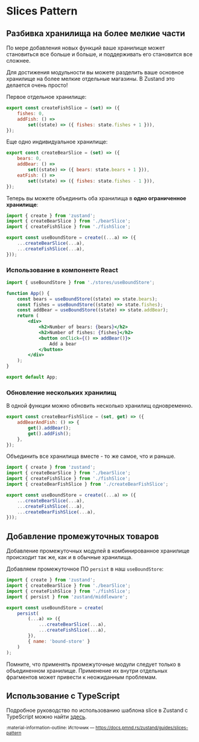 # Slices Pattern

## Разбивка хранилища на более мелкие части

По мере добавления новых функций ваше хранилище может становиться все больше и больше, и поддерживать его становится все сложнее.

Для достижения модульности вы можете разделить ваше основное хранилище на более мелкие отдельные магазины. В Zustand это делается очень просто!

Первое отдельное хранилище:

```js
export const createFishSlice = (set) => ({
    fishes: 0,
    addFish: () =>
        set((state) => ({ fishes: state.fishes + 1 })),
});
```

Еще одно индивидуальное хранилище:

```js
export const createBearSlice = (set) => ({
    bears: 0,
    addBear: () =>
        set((state) => ({ bears: state.bears + 1 })),
    eatFish: () =>
        set((state) => ({ fishes: state.fishes - 1 })),
});
```

Теперь вы можете объединить оба хранилища в **одно ограниченное хранилище**:

```js
import { create } from 'zustand';
import { createBearSlice } from './bearSlice';
import { createFishSlice } from './fishSlice';

export const useBoundStore = create((...a) => ({
    ...createBearSlice(...a),
    ...createFishSlice(...a),
}));
```

### Использование в компоненте React

```jsx
import { useBoundStore } from './stores/useBoundStore';

function App() {
    const bears = useBoundStore((state) => state.bears);
    const fishes = useBoundStore((state) => state.fishes);
    const addBear = useBoundStore((state) => state.addBear);
    return (
        <div>
            <h2>Number of bears: {bears}</h2>
            <h2>Number of fishes: {fishes}</h2>
            <button onClick={() => addBear()}>
                Add a bear
            </button>
        </div>
    );
}

export default App;
```

### Обновление нескольких хранилищ

В одной функции можно обновить несколько хранилищ одновременно.

```js
export const createBearFishSlice = (set, get) => ({
    addBearAndFish: () => {
        get().addBear();
        get().addFish();
    },
});
```

Объединить все хранилища вместе - то же самое, что и раньше.

```js
import { create } from 'zustand';
import { createBearSlice } from './bearSlice';
import { createFishSlice } from './fishSlice';
import { createBearFishSlice } from './createBearFishSlice';

export const useBoundStore = create((...a) => ({
    ...createBearSlice(...a),
    ...createFishSlice(...a),
    ...createBearFishSlice(...a),
}));
```

## Добавление промежуточных товаров

Добавление промежуточных модулей в комбинированное хранилище происходит так же, как и в обычные хранилища.

Добавляем промежуточное ПО `persist` в наш `useBoundStore`:

```js
import { create } from 'zustand';
import { createBearSlice } from './bearSlice';
import { createFishSlice } from './fishSlice';
import { persist } from 'zustand/middleware';

export const useBoundStore = create(
    persist(
        (...a) => ({
            ...createBearSlice(...a),
            ...createFishSlice(...a),
        }),
        { name: 'bound-store' }
    )
);
```

Помните, что применять промежуточные модули следует только в объединенном хранилище. Применение их внутри отдельных фрагментов может привести к неожиданным проблемам.

## Использование с TypeScript

Подробное руководство по использованию шаблона slice в Zustand с TypeScript можно найти [здесь](./typescript.md#slices-pattern).

<small>:material-information-outline: Источник &mdash; <https://docs.pmnd.rs/zustand/guides/slices-pattern></small>
